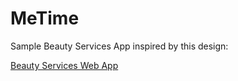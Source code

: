 # MeTime
Sample Beauty Services App inspired  by this design: 

[Beauty Services Web App](https://www.figma.com/community/file/1304186300888734512/metime-mobile-web-app)
